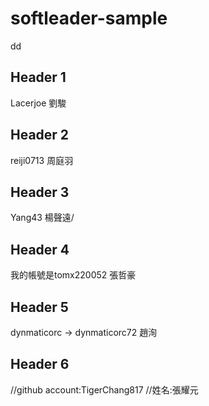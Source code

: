 # softleader-sample
dd
## Header 1
Lacerjoe 劉駿


## Header 2
reiji0713 周庭羽

## Header 3
Yang43 楊聲遠/


## Header 4
 我的帳號是tomx220052
張哲豪
## Header 5
dynmaticorc → dynmaticorc72
趙洵

## Header 6

 //github account:TigerChang817
 //姓名:張耀元
 
 

